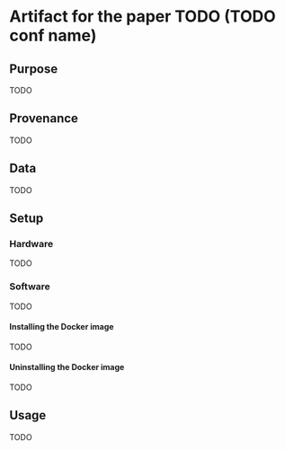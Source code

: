 # Artifact for the paper TODO (TODO conf name)

## Purpose

TODO

## Provenance

TODO

## Data

TODO

## Setup

### Hardware

TODO

### Software

TODO

#### Installing the Docker image

TODO

#### Uninstalling the Docker image

TODO

## Usage

TODO
